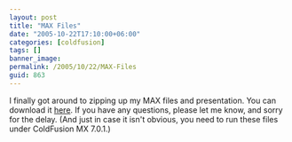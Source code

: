 ```yaml
---
layout: post
title: "MAX Files"
date: "2005-10-22T17:10:00+06:00"
categories: [coldfusion]
tags: []
banner_image: 
permalink: /2005/10/22/MAX-Files
guid: 863
---
```


I finally got around to zipping up my MAX files and presentation. You can download it <a href="http://ray.camdenfamily.com/downloads/max2005.zip">here</a>. If you have any questions, please let me know, and sorry for the delay. (And just in case it isn't obvious, you need to run these files under ColdFusion MX 7.0.1.)